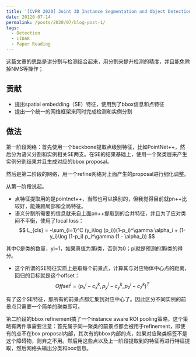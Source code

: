 ```yaml
---
title: '[CVPR 2020] Joint 3D Instance Segmentation and Object Detection for Autonomous Driving'
date: 20120-07-14
permalink: /posts/2020/07/blog-post-1/
tags:
  - Detection
  - LiDAR
  - Paper Reading
---
```

这篇文章的思路是讲分割与检测结合起来，用分割来提升检测的精度，并且能免除掉NMS等操作；

贡献
------

- 提出spatial embedding（SE）特征，使用到了bbox信息和点特征
- 提出一个统一的网络框架来同时完成检测和实例分割

做法
------

第一阶段网络：首先使用一个backbone提取点级别特征，比如PointNet++，然后分为语义分割和实例相关SE两支。在SE的结果基础上，使用一个聚类层来产生实例分割结果并且生成对应的bbox proposal。

然后是第二阶段的网络，用一个refine网络对上面产生的proposal进行细化调整。

从第一阶段说起。
- 点特征提取用的是pointnet++，当然也可以换别的，但我觉得目前就pn++比较好，能兼顾局部和全局特征。
- 语义分割所需要的信息就来自上面pn++提取到的合并特征，并且为了应对类间不平衡，使用了focal loss：
$$
L_{cls} = -\sum_{i=1}^C (y_i\log (p_i))(1-p_i)^\gamma \alpha_i + (1- y_i)\log (1-p_i) p_i^\gamma (1 - \alpha_i))
$$

其中C是类的数量，yi=1，如果真值为第i类，否则为0；pi就是预测的第i类的得分。
- 这个所谓的SE特征实质上是取每个前景点，计算其与对应物体中心点的距离，回归的目标就是这个offset：
$$
Offset^I = (p_x^i-c_x^k, p_y^i-c_y^k, p_z^i-c_z^k)^T
$$

有了这个SE特征，那所有的前景点都汇集到对应中心了。因此区分不同实例的前景点只需要一个简单的聚类即可。

第二阶段的bbox refinement搞了一个instance aware ROI pooling策略，这个策略有两件事需要注意：首先属于同一聚类的前景点都会被用于refinement，即使有的点不在box proposal内部，其次有的bbox内部的点，如果对应聚类标签不是这个障碍物，则弃之不用。然后用这些点以及上一阶段提取到的特征再进行特征提取，然后网络头输出分类和box信息。
